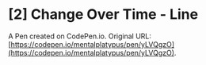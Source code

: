 # [2] Change Over Time - Line

A Pen created on CodePen.io. Original URL: [https://codepen.io/mentalplatypus/pen/yLVQgzO](https://codepen.io/mentalplatypus/pen/yLVQgzO).

